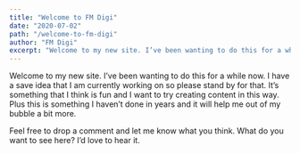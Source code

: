 ```yaml
---
title: "Welcome to FM Digi"
date: "2020-07-02"
path: "/welcome-to-fm-digi"
author: "FM Digi"
excerpt: "Welcome to my new site. I’ve been wanting to do this for a while now. I have a save idea that I am currently working on so please stand by for that. It’s something that I think is fun and I want to try creating content in this way."
---
```


Welcome to my new site. I’ve been wanting to do this for a while now. I have a save idea that I am currently working on so please stand by for that. It’s something that I think is fun and I want to try creating content in this way. Plus this is something I haven’t done in years and it will help me out of my bubble a bit more.

Feel free to drop a comment and let me know what you think. What do you want to see here? I’d love to hear it.
